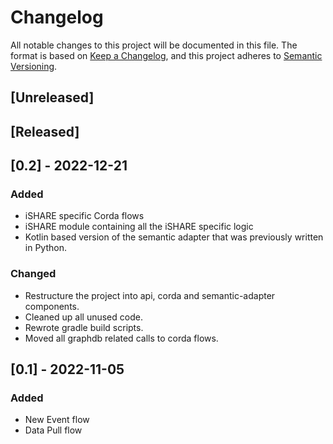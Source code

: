 # Changelog
All notable changes to this project will be documented in this file. The format is based on [Keep a Changelog](https://keepachangelog.com/en/1.0.0/), and this project adheres to [Semantic Versioning](https://semver.org/spec/v2.0.0.html).

## [Unreleased]

## [Released]

## [0.2] - 2022-12-21

### Added

- iSHARE specific Corda flows
- iSHARE module containing all the iSHARE specific logic
- Kotlin based version of the semantic adapter that was previously written in Python.

### Changed

- Restructure the project into api, corda and semantic-adapter components.
- Cleaned up all unused code.
- Rewrote gradle build scripts.
- Moved all graphdb related calls to corda flows.


## [0.1] - 2022-11-05

### Added

- New Event flow
- Data Pull flow
